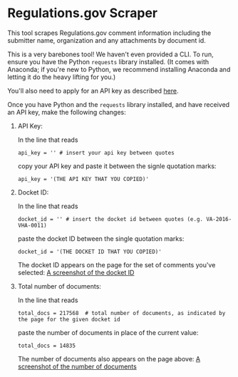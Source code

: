 # Regulations.gov Scraper

This tool scrapes Regulations.gov comment information including the submitter name, organization and any attachments by document id. 

This is a very barebones tool! We haven't even provided a CLI. To run, ensure you have the Python `requests` library installed. (It comes with Anaconda; if you're new to Python, we recommend installing Anaconda and letting it do the heavy lifting for you.)

You'll also need to apply for an API key as described [here](https://regulationsgov.github.io/developers/).

Once you have Python and the `requests` library installed, and have received an API key, make the following changes:

1) API Key:

   In the line that reads
   ```
   api_key = '' # insert your api key between quotes
   ```
   copy your API key and paste it between the signle quotation marks:
   ```
   api_key = '(THE API KEY THAT YOU COPIED)'
   ```

2) Docket ID: 

   In the line that reads
   ```
   docket_id = '' # insert the docket id between quotes (e.g. VA-2016-VHA-0011)
   ```
   paste the docket ID between the single quotation marks:
   ```
   docket_id = '(THE DOCKET ID THAT YOU COPIED)' 
   ```
   
   The docket ID appears on the page for the set of comments you've selected:
   [A screenshot of the docket ID](https://user-images.githubusercontent.com/4257267/53193703-a7c20400-35df-11e9-9089-35157cd065bb.png)
  
3) Total number of documents:

   In the line that reads
   ```
   total_docs = 217568  # total number of documents, as indicated by the page for the given docket id
   ```
   paste the number of documents in place of the current value:
   ```
   total_docs = 14835
   ```
    
   The number of documents also appears on the page above:
   [A screenshot of the number of documents](https://user-images.githubusercontent.com/4257267/53193710-abee2180-35df-11e9-8fe0-a0cd4e87d0f9.png)
